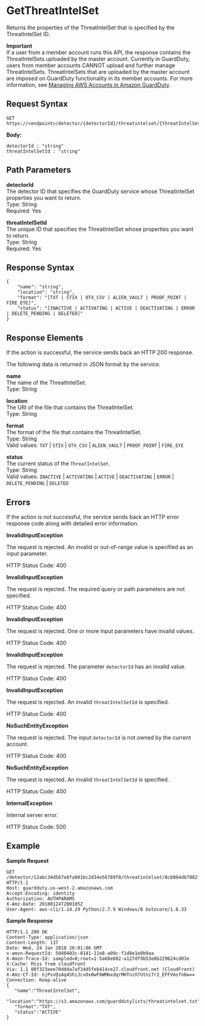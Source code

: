 # GetThreatIntelSet<a name="get-threat-intel-set"></a>

Returns the properties of the ThreatIntelSet that is specified by the ThreatIntelSet ID\. 

**Important**  
If a user from a member account runs this API, the response contains the ThreatIntelSets uploaded by the master account\. Currently in GuardDuty, users from member accounts CANNOT upload and further manage ThreatIntelSets\. ThreatIntelSets that are uploaded by the master account are imposed on GuardDuty functionality in its member accounts\. For more information, see [Managing AWS Accounts in Amazon GuardDuty](guardduty_accounts.md)\.

## Request Syntax<a name="get-threat-intel-request-syntax"></a>

```
GET https://<endpoint>/detector/{detectorId}/threatintelset/{threatIntelSetId}
```

**Body:**

```
detectorId : "string"
threatIntelSetId : "string"
```

## Path Parameters<a name="get-threat-intel-path-parameters"></a>

**detectorId**  
The detector ID that specifies the GuardDuty service whose ThreatIntelSet properties you want to return\.  
Type: String  
Required: Yes

**threatIntelSetId**  
The unique ID that specifies the ThreatIntelSet whose properties you want to return\.  
Type: String  
Required: Yes

## Response Syntax<a name="get-threat-intel-response-syntax"></a>

```
{
    "name": "string",
    "location": "string",
    "format": "[TXT | STIX | OTX_CSV | ALIEN_VAULT | PROOF_POINT | FIRE_EYE]",
    "status": "[INACTIVE | ACTIVATING | ACTIVE | DEACTIVATING | ERROR | DELETE_PENDING | DELETED]"
}
```

## Response Elements<a name="get-threat-intel-response-parameters"></a>

If the action is successful, the service sends back an HTTP 200 response\.

The following data is returned in JSON format by the service\.

**name**  
The name of the ThreatIntelSet\.  
Type: String

**location**  
The URI of the file that contains the ThreatIntelSet\.  
Type: String

**format**  
The format of the file that contains the ThreatIntelSet\.  
Type: String  
Valid values: `TXT` \| `STIX` \| `OTX_CSV` \| `ALIEN_VAULT` \| `PROOF_POINT` \| `FIRE_EYE`

**status**  
The current status of the `ThreatIntelSet`\.  
Type: String  
Valid values: `INACTIVE` \| `ACTIVATING` \| `ACTIVE` \| `DEACTIVATING` \| `ERROR` \| `DELETE_PENDING` \| `DELETED`

## Errors<a name="get-threat-intel-errors"></a>

If the action is not successful, the service sends back an HTTP error response code along with detailed error information\.

**InvalidInputException**

The request is rejected\. An invalid or out\-of\-range value is specified as an input parameter\.

HTTP Status Code: 400 

**InvalidInputException**

The request is rejected\. The required query or path parameters are not specified\.

HTTP Status Code: 400 

**InvalidInputException**

The request is rejected\. One or more input parameters have invalid values\.

HTTP Status Code: 400 

**InvalidInputException**

The request is rejected\. The parameter `detectorId` has an invalid value\.

HTTP Status Code: 400 

**InvalidInputException**

The request is rejected\. An invalid `threatIntelSetId` is specified\.

HTTP Status Code: 400 

**NoSuchEntityException**

The request is rejected\. The input `detectorId` is not owned by the current account\.

HTTP Status Code: 400 

**NoSuchEntityException**

The request is rejected\. An invalid `threatIntelSetId` is specified\.

HTTP Status Code: 400 

**InternalException**

Internal server error\.

HTTP Status Code: 500 

## Example<a name="get-threat-intel-set-example"></a>

**Sample Request**

```
GET /detector/12abc34d567e8fa901bc2d34e56789f0/threatintelset/8cb094db7082fd0db09479755d215dba HTTP/1.1
Host: guardduty.us-west-2.amazonaws.com
Accept-Encoding: identity
Authorization: AUTHPARAMS
X-Amz-Date: 20180124T200105Z
User-Agent: aws-cli/1.14.29 Python/2.7.9 Windows/8 botocore/1.8.33
```

**Sample Response**

```
HTTP/1.1 200 OK
Content-Type: application/json
Content-Length: 137
Date: Wed, 24 Jan 2018 20:01:06 GMT
x-amzn-RequestId: 5040403c-0141-11e8-a09c-f1d8e1e0b9aa
X-Amzn-Trace-Id: sampled=0;root=1-5a68e602-a127df9b53e8b229624cd03e
X-Cache: Miss from cloudfront
Via: 1.1 08f323eee70ddda7af34d5feb414ce27.cloudfront.net (CloudFront)
X-Amz-Cf-Id: njPvvQsAq4ShiJcvOx0wF6WMmxdqrMHTnzX7Utni7r2_EFFVmsfn6w==
Connection: Keep-alive
{  
   "name":"ThreatIntelSet",
   "location":"https://s3.amazonaws.com/guarddutylists/threatintelset.txt",
   "format":"TXT",
   "status":"ACTIVE"
}
```